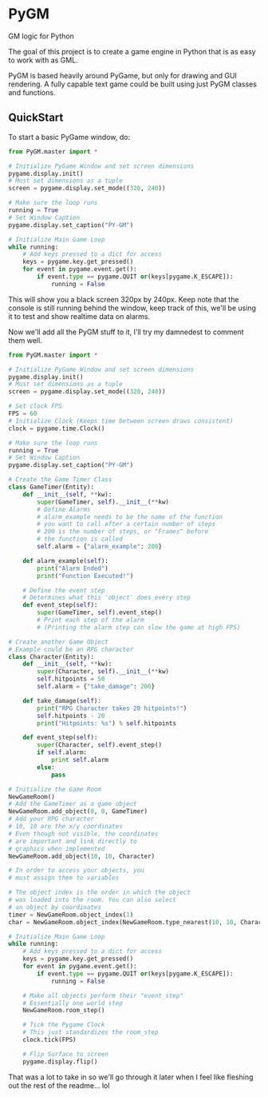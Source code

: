 PyGM
====

GM logic for Python

The goal of this project is to create a game engine in Python that is as easy to work with as GML.

PyGM is based heavily around PyGame, but only for drawing and GUI rendering. A fully capable text game could be built using just PyGM classes and functions.

## QuickStart
To start a basic PyGame window, do:
```python
from PyGM.master import *

# Initialize PyGame Window and set screen dimensions
pygame.display.init()
# Must set dimensions as a tuple
screen = pygame.display.set_mode((320, 240))

# Make sure the loop runs
running = True
# Set Window Caption
pygame.display.set_caption("PY-GM")

# Initialize Main Game Loop
while running:
	# Add keys pressed to a dict for access
	keys = pygame.key.get_pressed()
	for event in pygame.event.get():
		if event.type == pygame.QUIT or(keys[pygame.K_ESCAPE]):
			running = False
```

This will show you a black screen 320px by 240px. Keep note that the console is still running behind the window, keep track of this, we'll be using it to test and show realtime data on alarms.

Now we'll add all the PyGM stuff to it, I'll try my damnedest to comment them well.

```python
from PyGM.master import *

# Initialize PyGame Window and set screen dimensions
pygame.display.init()
# Must set dimensions as a tuple
screen = pygame.display.set_mode((320, 240))

# Set clock FPS
FPS = 60
# Initialize Clock (Keeps time between screen draws consistent)
clock = pygame.time.Clock()

# Make sure the loop runs
running = True
# Set Window Caption
pygame.display.set_caption("PY-GM")

# Create the Game Timer Class
class GameTimer(Entity):
    def __init__(self, **kw):
        super(GameTimer, self).__init__(**kw)
        # Define Alarms
        # alarm_example needs to be the name of the function
        # you want to call after a certain number of steps
        # 200 is the number of steps, or "Frames" before 
        # the function is called
        self.alarm = {"alarm_example": 200}

    def alarm_example(self):
    	print("Alarm Ended")
    	print("Function Executed!")

	# Define the event step
	# Determines what this 'object' does every step
    def event_step(self):
    	super(GameTimer, self).event_step()
    	# Print each step of the alarm
    	# (Printing the alarm step can slow the game at high FPS)

# Create another Game Object
# Example could be an RPG character
class Character(Entity):
	def __init__(self, **kw):
		super(Character, self).__init__(**kw)
		self.hitpoints = 50
		self.alarm = {"take_damage": 200}

	def take_damage(self):
		print("RPG Character takes 20 hitpoints!")
		self.hitpoints - 20
		print("Hitpoints: %s") % self.hitpoints

	def event_step(self):
		super(Character, self).event_step()
		if self.alarm:
			print self.alarm
		else:
			pass

# Initialize the Game Room
NewGameRoom()
# Add the GameTimer as a game object
NewGameRoom.add_object(0, 0, GameTimer)
# Add your RPG character
# 10, 10 are the x/y coordinates
# Even though not visible, the coordinates
# are important and link directly to
# graphics when implemented
NewGameRoom.add_object(10, 10, Character)

# In order to access your objects, you 
# must assign them to variables

# The object index is the order in which the object 
# was loaded into the room. You can also select
# an object by coordinates
timer = NewGameRoom.object_index(1)
char = NewGameRoom.object_index(NewGameRoom.type_nearest(10, 10, Character))

# Initialize Main Game Loop
while running:
	# Add keys pressed to a dict for access
	keys = pygame.key.get_pressed()
	for event in pygame.event.get():
		if event.type == pygame.QUIT or(keys[pygame.K_ESCAPE]):
			running = False

	# Make all objects perform their "event_step"
	# Essentially one world step
	NewGameRoom.room_step()

	# Tick the Pygame Clock
	# This just standardizes the room_step
	clock.tick(FPS)

	# Flip Surface to screen
	pygame.display.flip()
```

That was a lot to take in so we'll go through it later when I feel like fleshing out the rest of the readme... lol